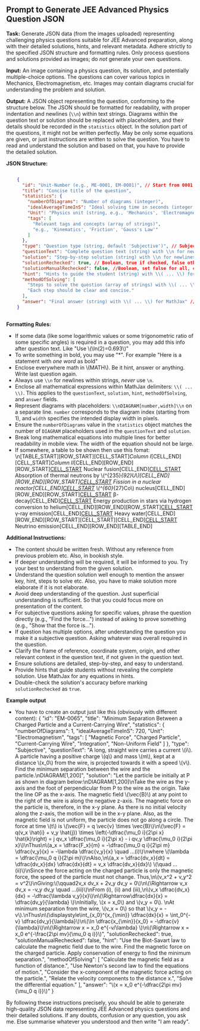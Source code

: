 

## Prompt to Generate JEE Advanced Physics Question JSON

**Task:** Generate JSON data (from the images uploaded) representing challenging physics questions suitable for JEE Advanced preparation, along with their detailed solutions, hints, and relevant metadata.  Adhere strictly to the specified JSON structure and formatting rules.  Only process questions and solutions provided as images; do *not* generate your own questions.

**Input:** An image containing a physics question, its solution, and potentially multiple-choice options. The questions can cover various topics in Mechanics, Electromagnetism, etc. Images may contain diagrams crucial for understanding the problem and solution.

**Output:** A JSON object representing the question, conforming to the structure below. The JSON should be formatted for readability, with proper indentation and newlines (`\\n`) within text strings.  Diagrams within the question text or solution should be replaced with placeholders, and their details should be recorded in the `statistics` object. In the solution part of the questions, it might not be written perfectly. May be only some equations are given, or just instructions are written to solve the question. You have to read and understand the solution and based on that, you have to provide the detailed solution.

**JSON Structure:**

```json

    {
      "id": "Unit-Number (e.g., ME-0001, EM-0001)", // Start from 0001 for each unit.  ME for Mechanics, EM for Electromagnetism, etc.
      "title": "Concise title of the question",
      "statistics": {
        "numberOfDiagrams": "Number of diagrams (integer)",
        "idealAverageTimeInS": "Ideal solving time in seconds (integer, default 600)",
        "Unit": "Physics unit (string, e.g., 'Mechanics', 'Electromagnetism')", // Mechanics, Application of Mechanics, Heat and Thermodynamics, Electromagnetism, Optics, Modern Physics
        "tags": [
          "Relevant tags and concepts (array of strings)",
          "e.g., 'Kinematics', 'Friction', 'Gauss's Law'"
        ]
      },
      "type": "Question type (string, default 'Subjective')", // Subjective, Single Correct, Multiple Correct, Integer Type
      "questionText": "Complete question text (string) with \\n for newlines and \\( ... \\) for MathJax", // DIAGRAM[number, width] for diagram placeholder
      "solution": "Step-by-step solution (string) with \\n for newlines and \\( ... \\) for MathJax", // DIAGRAM[number, width] for diagram placeholder
      "solutionRechecked": true, // Boolean, true if checked, false otherwise
      "solutionManualRechecked": false, //Boolean, set false for all, change manually to true
      "hint": "Hints to guide the student (string) with \\( ... \\) for MathJax",
      "methodOfSolving": [
        "Steps to solve the question (array of strings) with \\( ... \\) for MathJax" ,
        "Each step should be clear and concise."
      ],
      "answer": "Final answer (string) with \\( ... \\) for MathJax" //For MCQ, mention the option, and for others mention the exact answer
    }
  
```

**Formatting Rules:**

*   If some data (like some logarithmic values or some trigonometric ratio of some specific angles) is required in a question, you may add this info after question text. Like "Use \\(\\ln(2)=0.693\\)"
*   To write something in bold, you may use "*". For example "Here is a statement with *one word* as bold"
*   Enclose everywhere math in \\(MATH\\). Be it hint, answer or anything. Write last question again.
*   Always use `\\n` for newlines within strings, *never* use `\n`.
*   Enclose all mathematical expressions within MathJax delimiters: `\\( ... \\)`.  This applies to the `questionText`, `solution`, `hint`, `methodOfSolving`, and `answer` fields.
*   Represent diagrams with placeholders: `\\nDIAGRAM[number,width]\\n` on a separate line.  `number` corresponds to the diagram index (starting from 1), and `width` specifies the intended display width in pixels.
*   Ensure the `numberOfDiagrams` value in the `statistics` object matches the number of `DIAGRAM` placeholders used in the `questionText` and `solution`.
*   Break long mathematical equations into multiple lines for better readability in mobile view. The width of the equation should not be large.
*   If somewhere, a table to be shown then use this fomat:
      \\n[TABLE_START][ROW_START][CELL_START]*Column I*[CELL_END][CELL_START]*Column II*[CELL_END][ROW_END][ROW_START][CELL_START](A) Nuclear fusion[CELL_END][CELL_START](P) Absorption of thermal neutrons by \\(^{235}_{92}U\\)[CELL_END][ROW_END][ROW_START][CELL_START](B) Fission in a nuclear reactor[CELL_END][CELL_START](Q) \\(^{60}_{27}Co\\) nucleus[CELL_END][ROW_END][ROW_START][CELL_START](C) β-decay[CELL_END][CELL_START](R) Energy production in stars via hydrogen conversion to helium[CELL_END][ROW_END][ROW_START][CELL_START](D) γ-ray emission[CELL_END][CELL_START](S) Heavy water[CELL_END][ROW_END][ROW_START][CELL_START][CELL_END][CELL_START](T) Neutrino emission[CELL_END][ROW_END][TABLE_END]


**Additional Instructions:**

*   The content should be written fresh. Without any reference from previous problem etc. Also, in bookish style.
*   If deeper understanding will be required, it will be informed to you. Try your best to understand from the given solution.
*   Understand the question solution well enough to mention the answer key, hint, steps to solve etc. Also, you have to make solution more elaborate if it is not elaborate.
*   Avoid deep understanding of the question. Just superficial understanding is sufficient. So that you could focus more on presentation of the content.
*   For subjective questions asking for specific values, phrase the question directly (e.g., "Find the force...") instead of asking to prove something (e.g., "Show that the force is...").
*   If question has multiple options, after understanding the question you make it a subjective question. Asking whatever was overall required in the question.
*   Clarify the frame of reference, coordinate system, origin, and other relevant context in the question text, if not given in the question text.
*   Ensure solutions are detailed, step-by-step, and easy to understand.
*   Provide hints that guide students without revealing the complete solution.  Use MathJax for any equations in hints.
*   Double-check the solution's accuracy before marking `solutionRechecked` as `true`.

**Example output**

*   You have to create an output just like this (obviously with different content):
{
      "id": "EM-0065",
      "title": "Minimum Separation Between a Charged Particle and a Current-Carrying Wire",
      "statistics": {
        "numberOfDiagrams": 1,
        "idealAverageTimeInS": 720,
        "Unit": "Electromagnetism",
        "tags": [
          "Magnetic Force",
          "Charged Particle",
          "Current-Carrying Wire",
          "Integration",
          "Non-Uniform Field"
        ]
      },
      "type": "Subjective",
      "questionText": "A long, straight wire carries a current \\(i\\). A particle having a positive charge \\(q\\) and mass \\(m\\), kept at a distance \\(x_0\\) from the wire, is projected towards it with a speed \\(v\\). Find the minimum separation between the wire and the particle.\\nDIAGRAM[1,200]",
      "solution": "Let the particle be initially at P as shown in diagram below:\\nDIAGRAM[1,200]\\nTake the wire as the y-axis and the foot of perpendicular from P to the wire as the origin. Take the line OP as the x-axis. The magnetic field \\(\\vec{B}\\) at any point to the right of the wire is along the negative z-axis. The magnetic force on the particle is, therefore, in the x-y plane. As there is no initial velocity along the z-axis, the motion will be in the x-y plane. Also, as the magnetic field is not uniform, the particle does not go along a circle. The force at time \\(t\\) is \\(\\vec{F} = q \\vec{v} \\times \\vec{B}\\)\\n\\(\\vec{F} = q(v_x \\hat{i} + v_y \\hat{j}) \\times \\left(-\\dfrac{\\mu_0 i}{2\\pi x} \\hat{k}\\right) = j qv_x \\dfrac{\\mu_0 i}{2\\pi x} - i qv_y \\dfrac{\\mu_0 i}{2\\pi x}\\)\\nThus\\n\\(a_x = \\dfrac{F_x}{m} = -\\dfrac{\\mu_0 q i}{2\\pi m} \\dfrac{v_y}{x} = -\\lambda \\dfrac{v_y}{x} \\quad ...(i)\\)\\nwhere \\(\\lambda = \\dfrac{\\mu_0 q i}{2\\pi m}\\)\\nAlso,\\n\\(a_x = \\dfrac{dv_x}{dt} = \\dfrac{dv_x}{dx} \\dfrac{dx}{dt} = v_x \\dfrac{dv_x}{dx}\\) \\(\\quad ...(ii)\\)\\nSince the force acting on the charged particle is only the magnetic force, the speed of the particle must not change. Thus,\\n\\(v_x^2 + v_y^2 = v^2\\)\\nGiving:\\(\\qquad2v_x dv_x + 2v_y dv_y = 0\\)\\n\\(\\Rightarrow v_x dv_x = -v_y dv_y \\quad ...(iii)\\)\\nFrom (i), (ii) and (iii),\\n\\(v_x \\dfrac{dv_x}{dx} = -\\dfrac{\\lambda v_y}{x}\\)\\n\\(\\Rightarrow\\dfrac{dx}{x} = \\dfrac{dv_y}{\\lambda} \\)\\nInitially, \\(x = x_0\\) and \\(v_y = 0\\). \\nAt minimum separation from the wire, \\(v_x = 0\\) so that \\(v_y = -v\\).\\nThus\\n\\(\\displaystyle\\int_{x_0}^{x_{\\min}} \\dfrac{dx}{x} = \\int_0^{-v} \\dfrac{dv_y}{\\lambda}\\)\\n\\(\\ln \\dfrac{x_{\\min}}{x_0} = -\\dfrac{v}{\\lambda}\\)\\n\\(\\Rightarrow x = x_0 e^{-v/\\lambda} \\)\\n\\(\\Rightarrow x = x_0 e^{-\\frac{2\\pi mv}{\\mu_0 q i}}\\)",
      "solutionRechecked": true,
      "solutionManualRechecked": false,
      "hint": "Use the Biot-Savart law to calculate the magnetic field due to the wire. Find the magnetic force on the charged particle. Apply conservation of energy to find the minimum separation.",
      "methodOfSolving": [
        "Calculate the magnetic field as a function of distance.",
        "Use Newton's second law to find the equations of motion.",
        "Consider the x-component of the magnetic force acting on the particle.",
        "Relate the velocity components to the distance x.",
        "Solve the differential equation."
      ],
      "answer": "\\(x = x_0 e^{-\\dfrac{2\\pi mv}{\\mu_0 q i}}\\)"
    }

By following these instructions precisely, you should be able to generate high-quality JSON data representing JEE Advanced physics questions and their detailed solutions. If any doubts, confusion or any question, you ask me. Else summarise whatever you understood and then write "I am ready".

